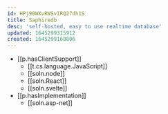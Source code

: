 ```yaml
---
id: HPj90WXvRWSvIRQ27dh1S
title: Saphiredb
desc: 'self-hosted, easy to use realtime database'
updated: 1645299315912
created: 1645299168806
---
```



- [[p.hasClientSupport]]
  - [[t.cs.language.JavaScript]] 
  - [[soln.node]]
  - [[soln.React]]
  - [[soln.svelte]]
- [[p.hasImplementation]]
  - [[soln.asp-net]]
